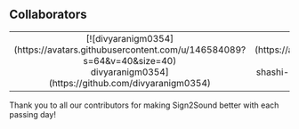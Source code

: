 ## Collaborators

<table align="center">
<tr align="center">
<td align="center">
[![divyaranigm0354](https://avatars.githubusercontent.com/u/146584089?s=64&v=40&size=40)<br>divyaranigm0354](https://github.com/divyaranigm0354)
</td>
<td align="center">
[![shashi-kumar-17](https://avatars.githubusercontent.com/u/132669257?s=64&v=4)<br>shashi-kumar-17](https://github.com/shashi-kumar-17)
</td>
</tr>
</table>

Thank you to all our contributors for making Sign2Sound better with each passing day!


